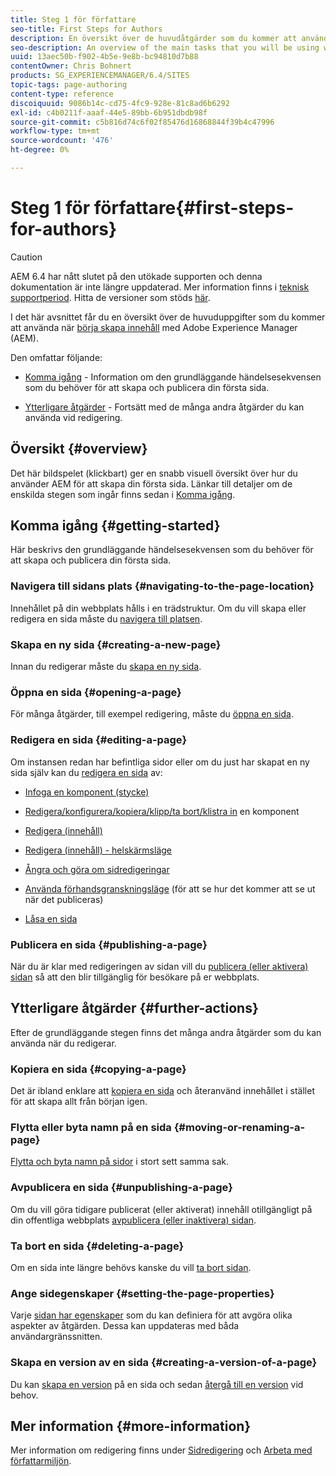 ```yaml
---
title: Steg 1 för författare
seo-title: First Steps for Authors
description: En översikt över de huvudåtgärder som du kommer att använda när du börjar redigera innehåll med AEM
seo-description: An overview of the main tasks that you will be using when starting to author content with AEM
uuid: 13aec50b-f902-4b5e-9e8b-bc94810d7b88
contentOwner: Chris Bohnert
products: SG_EXPERIENCEMANAGER/6.4/SITES
topic-tags: page-authoring
content-type: reference
discoiquuid: 9086b14c-cd75-4fc9-928e-81c8ad6b6292
exl-id: c4b0211f-aaaf-44e5-89bb-6b951dbdb98f
source-git-commit: c5b816d74c6f02f85476d16868844f39b4c47996
workflow-type: tm+mt
source-wordcount: '476'
ht-degree: 0%

---
```


# Steg 1 för författare{#first-steps-for-authors}

>[!CAUTION]
>
>AEM 6.4 har nått slutet på den utökade supporten och denna dokumentation är inte längre uppdaterad. Mer information finns i [teknisk supportperiod](https://helpx.adobe.com/support/programs/eol-matrix.html). Hitta de versioner som stöds [här](https://experienceleague.adobe.com/docs/).

I det här avsnittet får du en översikt över de huvuduppgifter som du kommer att använda när [börja skapa innehåll](/help/sites-authoring/author.md#concept-of-authoring-and-publishing) med Adobe Experience Manager (AEM).

Den omfattar följande:

* [Komma igång](#getting-started) - Information om den grundläggande händelsesekvensen som du behöver för att skapa och publicera din första sida.

* [Ytterligare åtgärder](#further-actions) - Fortsätt med de många andra åtgärder du kan använda vid redigering.

## Översikt {#overview}

Det här bildspelet (klickbart) ger en snabb visuell översikt över hur du använder AEM för att skapa din första sida. Länkar till detaljer om de enskilda stegen som ingår finns sedan i [Komma igång](#getting-started).

## Komma igång {#getting-started}

Här beskrivs den grundläggande händelsesekvensen som du behöver för att skapa och publicera din första sida.

### Navigera till sidans plats {#navigating-to-the-page-location}

Innehållet på din webbplats hålls i en trädstruktur. Om du vill skapa eller redigera en sida måste du [navigera till platsen](/help/sites-authoring/basic-handling.md#viewing-and-selecting-resources).

### Skapa en ny sida {#creating-a-new-page}

Innan du redigerar måste du [skapa en ny sida](/help/sites-authoring/managing-pages.md#creating-a-new-page).

### Öppna en sida {#opening-a-page}

För många åtgärder, till exempel redigering, måste du [öppna en sida](/help/sites-authoring/managing-pages.md#opening-a-page-for-editing).

### Redigera en sida {#editing-a-page}

Om instansen redan har befintliga sidor eller om du just har skapat en ny sida själv kan du [redigera en sida](/help/sites-authoring/editing-content.md) av:

* [Infoga en komponent (stycke)](/help/sites-authoring/editing-content.md#inserting-a-component)
* [Redigera/konfigurera/kopiera/klipp/ta bort/klistra in](/help/sites-authoring/editing-content.md#edit-configure-copy-cut-delete-paste) en komponent
* [Redigera (innehåll)](/help/sites-authoring/editing-content.md#edit-content)
* [Redigera (innehåll) - helskärmsläge](/help/sites-authoring/editing-content.md#edit-content-full-screen-mode)

* [Ångra och göra om sidredigeringar](/help/sites-authoring/editing-content.md#undoing-and-redoing-page-edits)
* [Använda förhandsgranskningsläge](/help/sites-authoring/editing-content.md#preview-mode) (för att se hur det kommer att se ut när det publiceras)
* [Låsa en sida](/help/sites-authoring/editing-content.md#locking-a-page)

### Publicera en sida {#publishing-a-page}

När du är klar med redigeringen av sidan vill du [publicera (eller aktivera) sidan](/help/sites-authoring/publishing-pages.md) så att den blir tillgänglig för besökare på er webbplats.

## Ytterligare åtgärder {#further-actions}

Efter de grundläggande stegen finns det många andra åtgärder som du kan använda när du redigerar.

### Kopiera en sida {#copying-a-page}

Det är ibland enklare att [kopiera en sida](/help/sites-authoring/managing-pages.md#copying-and-pasting-a-page) och återanvänd innehållet i stället för att skapa allt från början igen.

### Flytta eller byta namn på en sida {#moving-or-renaming-a-page}

[Flytta och byta namn på sidor](/help/sites-authoring/managing-pages.md#moving-or-renaming-a-page) i stort sett samma sak.

### Avpublicera en sida {#unpublishing-a-page}

Om du vill göra tidigare publicerat (eller aktiverat) innehåll otillgängligt på din offentliga webbplats [avpublicera (eller inaktivera) sidan](/help/sites-authoring/publishing-pages.md).

### Ta bort en sida {#deleting-a-page}

Om en sida inte längre behövs kanske du vill [ta bort sidan](/help/sites-authoring/managing-pages.md#deleting-a-page).

### Ange sidegenskaper {#setting-the-page-properties}

Varje [sidan har egenskaper](/help/sites-authoring/editing-page-properties.md) som du kan definiera för att avgöra olika aspekter av åtgärden. Dessa kan uppdateras med båda användargränssnitten.

### Skapa en version av en sida {#creating-a-version-of-a-page}

Du kan [skapa en version](/help/sites-authoring/working-with-page-versions.md#creating-a-new-version) på en sida och sedan [återgå till en version](/help/sites-authoring/working-with-page-versions.md#reverting-to-a-page-version) vid behov.

## Mer information {#more-information}

Mer information om redigering finns under [Sidredigering](/help/sites-authoring/author-environment-tools.md) och [Arbeta med författarmiljön](/help/sites-authoring/home.md).
